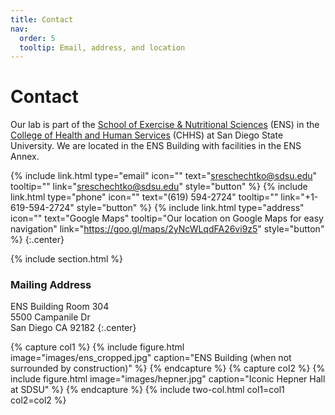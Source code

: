 ```yaml
---
title: Contact
nav:
  order: 5
  tooltip: Email, address, and location
---
```


# <i class="fas fa-envelope"></i>Contact

Our lab is part of the [School of Exercise & Nutritional Sciences](https://ens.sdsu.edu/) (ENS) in the [College of Health and Human Services](https://chhs.sdsu.edu/) (CHHS) at San Diego State University. We are located in the ENS Building with facilities in the ENS Annex.

{%
  include link.html
  type="email"
  icon=""
  text="sreschechtko@sdsu.edu"
  tooltip=""
  link="sreschechtko@sdsu.edu"
  style="button"
%}
{%
  include link.html
  type="phone"
  icon=""
  text="(619) 594-2724"
  tooltip=""
  link="+1-619-594-2724"
  style="button"
%}
{%
  include link.html
  type="address"
  icon=""
  text="Google Maps"
  tooltip="Our location on Google Maps for easy navigation"
  link="https://goo.gl/maps/2yNcWLqdFA26vi9z5"
  style="button"
%}
{:.center}

{% include section.html %}

### <i class="fas fa-mail-bulk"></i>Mailing Address

ENS Building Room 304  
5500 Campanile Dr  
San Diego CA 92182
{:.center}

{% capture col1 %}
{%
  include figure.html
  image="images/ens_cropped.jpg"
  caption="ENS Building (when not surrounded by construction)"
%}
{% endcapture %}
{% capture col2 %}
{%
  include figure.html
  image="images/hepner.jpg"
  caption="Iconic Hepner Hall at SDSU"
%}
{% endcapture %}
{% include two-col.html col1=col1 col2=col2 %}

